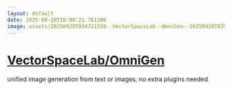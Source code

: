 ```yaml
---
layout: default
date: 2025-09-20T10:00:21.761188
image: assets/20250920T034721328--VectorSpaceLab--OmniGen--20250920T035221074--cropped.png
---
```


# [VectorSpaceLab/OmniGen](https://github.com/VectorSpaceLab/OmniGen)

unified image generation from text or images, no extra plugins needed
